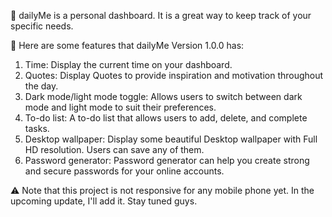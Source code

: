 🔸 dailyMe is a personal dashboard. It is a great way to keep track of your specific needs.

🔸 Here are some features that dailyMe Version 1.0.0 has:

1.  Time: Display the current time on your dashboard.
2.  Quotes: Display Quotes to provide inspiration and motivation throughout the day.
3.  Dark mode/light mode toggle: Allows users to switch between dark mode and light mode to suit their preferences.
4.  To-do list: A to-do list that allows users to add, delete, and complete tasks.
5.  Desktop wallpaper: Display some beautiful Desktop wallpaper with Full HD resolution. Users can save any of them.
6.  Password generator: Password generator can help you create strong and secure passwords for your online accounts.

⚠️ Note that this project is not responsive for any mobile phone yet. In the upcoming update, I'll add it. Stay tuned guys.
